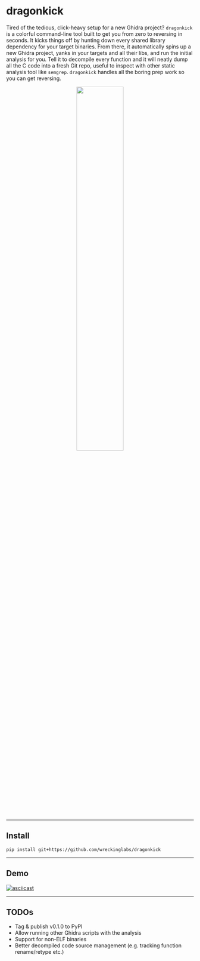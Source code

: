 # dragonkick
Tired of the tedious, click-heavy setup for a new Ghidra project? `dragonkick` is a colorful command-line tool built to get you from zero to reversing in seconds. It kicks things off by hunting down every shared library dependency for your target binaries. From there, it automatically spins up a new Ghidra project, yanks in your targets and all their libs, and run the initial analysis for you. Tell it to decompile every function and it will neatly dump all the C code into a fresh Git repo, useful to inspect with other static analysis tool like `semgrep`. `dragonkick` handles all the boring prep work so you can get reversing.

<p align="center" width="100%">
    <img width="50%" src="https://i.makeagif.com/media/3-18-2021/cC4eoe.gif">
</p>

---
## Install
```
pip install git+https://github.com/wreckinglabs/dragonkick
```
---
## Demo
[![asciicast](https://asciinema.org/a/qmci5rrWoI8a11UpS8qepcRvh.svg)](https://asciinema.org/a/qmci5rrWoI8a11UpS8qepcRvh)

---
## TODOs
- Tag & publish v0.1.0 to PyPI
- Allow running other Ghidra scripts with the analysis
- Support for non-ELF binaries
- Better decompiled code source management (e.g. tracking function rename/retype etc.)
